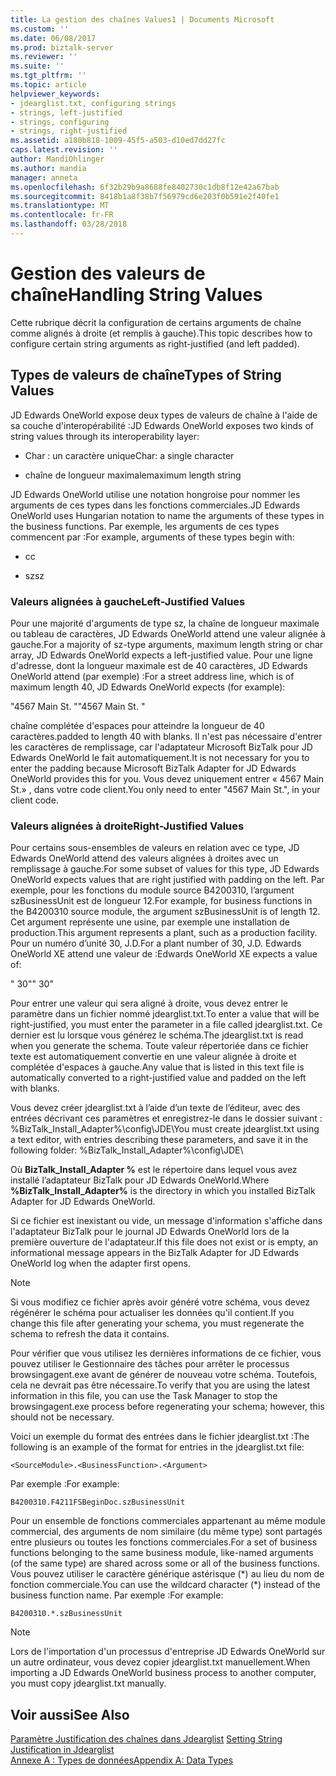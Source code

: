 ```yaml
---
title: La gestion des chaînes Values1 | Documents Microsoft
ms.custom: ''
ms.date: 06/08/2017
ms.prod: biztalk-server
ms.reviewer: ''
ms.suite: ''
ms.tgt_pltfrm: ''
ms.topic: article
helpviewer_keywords:
- jdearglist.txt, configuring strings
- strings, left-justified
- strings, configuring
- strings, right-justified
ms.assetid: a180b818-1009-45f5-a503-d10ed7dd27fc
caps.latest.revision: ''
author: MandiOhlinger
ms.author: mandia
manager: anneta
ms.openlocfilehash: 6f32b29b9a8688fe8402730c1db8f12e42a67bab
ms.sourcegitcommit: 8418b1a8f38b7f56979cd6e203f0b591e2f40fe1
ms.translationtype: MT
ms.contentlocale: fr-FR
ms.lasthandoff: 03/28/2018
---
```

# <a name="handling-string-values"></a><span data-ttu-id="5f615-102">Gestion des valeurs de chaîne</span><span class="sxs-lookup"><span data-stu-id="5f615-102">Handling String Values</span></span>
<span data-ttu-id="5f615-103">Cette rubrique décrit la configuration de certains arguments de chaîne comme alignés à droite (et remplis à gauche).</span><span class="sxs-lookup"><span data-stu-id="5f615-103">This topic describes how to configure certain string arguments as right-justified (and left padded).</span></span>  
  
## <a name="types-of-string-values"></a><span data-ttu-id="5f615-104">Types de valeurs de chaîne</span><span class="sxs-lookup"><span data-stu-id="5f615-104">Types of String Values</span></span>  
 <span data-ttu-id="5f615-105">JD Edwards OneWorld expose deux types de valeurs de chaîne à l'aide de sa couche d'interopérabilité :</span><span class="sxs-lookup"><span data-stu-id="5f615-105">JD Edwards OneWorld exposes two kinds of string values through its interoperability layer:</span></span>  
  
-   <span data-ttu-id="5f615-106">Char : un caractère unique</span><span class="sxs-lookup"><span data-stu-id="5f615-106">Char: a single character</span></span>  
  
-   <span data-ttu-id="5f615-107">chaîne de longueur maximale</span><span class="sxs-lookup"><span data-stu-id="5f615-107">maximum length string</span></span>  
  
 <span data-ttu-id="5f615-108">JD Edwards OneWorld utilise une notation hongroise pour nommer les arguments de ces types dans les fonctions commerciales.</span><span class="sxs-lookup"><span data-stu-id="5f615-108">JD Edwards OneWorld uses Hungarian notation to name the arguments of these types in the business functions.</span></span> <span data-ttu-id="5f615-109">Par exemple, les arguments de ces types commencent par :</span><span class="sxs-lookup"><span data-stu-id="5f615-109">For example, arguments of these types begin with:</span></span>  
  
-   <span data-ttu-id="5f615-110">c</span><span class="sxs-lookup"><span data-stu-id="5f615-110">c</span></span>  
  
-   <span data-ttu-id="5f615-111">sz</span><span class="sxs-lookup"><span data-stu-id="5f615-111">sz</span></span>  
  
### <a name="left-justified-values"></a><span data-ttu-id="5f615-112">Valeurs alignées à gauche</span><span class="sxs-lookup"><span data-stu-id="5f615-112">Left-Justified Values</span></span>  
 <span data-ttu-id="5f615-113">Pour une majorité d'arguments de type sz, la chaîne de longueur maximale ou tableau de caractères, JD Edwards OneWorld attend une valeur alignée à gauche.</span><span class="sxs-lookup"><span data-stu-id="5f615-113">For a majority of sz-type arguments, maximum length string or char array, JD Edwards OneWorld expects a left-justified value.</span></span> <span data-ttu-id="5f615-114">Pour une ligne d'adresse, dont la longueur maximale est de 40 caractères, JD Edwards OneWorld attend (par exemple) :</span><span class="sxs-lookup"><span data-stu-id="5f615-114">For a street address line, which is of maximum length 40, JD Edwards OneWorld expects (for example):</span></span>  
  
 <span data-ttu-id="5f615-115">"4567 Main St.       "</span><span class="sxs-lookup"><span data-stu-id="5f615-115">"4567 Main St.       "</span></span>  
  
 <span data-ttu-id="5f615-116">chaîne complétée d'espaces pour atteindre la longueur de 40 caractères.</span><span class="sxs-lookup"><span data-stu-id="5f615-116">padded to length 40 with blanks.</span></span> <span data-ttu-id="5f615-117">Il n'est pas nécessaire d'entrer les caractères de remplissage, car l'adaptateur Microsoft BizTalk pour JD Edwards OneWorld le fait automatiquement.</span><span class="sxs-lookup"><span data-stu-id="5f615-117">It is not necessary for you to enter the padding because Microsoft BizTalk Adapter for JD Edwards OneWorld provides this for you.</span></span> <span data-ttu-id="5f615-118">Vous devez uniquement entrer « 4567 Main St.» , dans votre code client.</span><span class="sxs-lookup"><span data-stu-id="5f615-118">You only need to enter "4567 Main St.", in your client code.</span></span>  
  
### <a name="right-justified-values"></a><span data-ttu-id="5f615-119">Valeurs alignées à droite</span><span class="sxs-lookup"><span data-stu-id="5f615-119">Right-Justified Values</span></span>  
 <span data-ttu-id="5f615-120">Pour certains sous-ensembles de valeurs en relation avec ce type, JD Edwards OneWorld attend des valeurs alignées à droites avec un remplissage à gauche.</span><span class="sxs-lookup"><span data-stu-id="5f615-120">For some subset of values for this type, JD Edwards OneWorld expects values that are right justified with padding on the left.</span></span> <span data-ttu-id="5f615-121">Par exemple, pour les fonctions du module source B4200310, l’argument szBusinessUnit est de longueur 12.</span><span class="sxs-lookup"><span data-stu-id="5f615-121">For example, for business functions in the B4200310 source module, the argument szBusinessUnit is of length 12.</span></span> <span data-ttu-id="5f615-122">Cet argument représente une usine, par exemple une installation de production.</span><span class="sxs-lookup"><span data-stu-id="5f615-122">This argument represents a plant, such as a production facility.</span></span> <span data-ttu-id="5f615-123">Pour un numéro d’unité 30, J.D.</span><span class="sxs-lookup"><span data-stu-id="5f615-123">For a plant number of 30, J.D.</span></span> <span data-ttu-id="5f615-124">Edwards OneWorld XE attend une valeur de :</span><span class="sxs-lookup"><span data-stu-id="5f615-124">Edwards OneWorld XE expects a value of:</span></span>  
  
 <span data-ttu-id="5f615-125">"          30"</span><span class="sxs-lookup"><span data-stu-id="5f615-125">"          30"</span></span>  
  
 <span data-ttu-id="5f615-126">Pour entrer une valeur qui sera aligné à droite, vous devez entrer le paramètre dans un fichier nommé jdearglist.txt.</span><span class="sxs-lookup"><span data-stu-id="5f615-126">To enter a value that will be right-justified, you must enter the parameter in a file called jdearglist.txt.</span></span> <span data-ttu-id="5f615-127">Ce dernier est lu lorsque vous générez le schéma.</span><span class="sxs-lookup"><span data-stu-id="5f615-127">The jdearglist.txt is read when you generate the schema.</span></span> <span data-ttu-id="5f615-128">Toute valeur répertoriée dans ce fichier texte est automatiquement convertie en une valeur alignée à droite et complétée d'espaces à gauche.</span><span class="sxs-lookup"><span data-stu-id="5f615-128">Any value that is listed in this text file is automatically converted to a right-justified value and padded on the left with blanks.</span></span>  
  
 <span data-ttu-id="5f615-129">Vous devez créer jdearglist.txt à l’aide d’un texte de l’éditeur, avec des entrées décrivant ces paramètres et enregistrez-le dans le dossier suivant : %BizTalk_Install_Adapter%\config\JDE\\</span><span class="sxs-lookup"><span data-stu-id="5f615-129">You must create jdearglist.txt using a text editor, with entries describing these parameters, and save it in the following folder: %BizTalk_Install_Adapter%\config\JDE\\</span></span>  
  
 <span data-ttu-id="5f615-130">Où **BizTalk_Install_Adapter %** est le répertoire dans lequel vous avez installé l’adaptateur BizTalk pour JD Edwards OneWorld.</span><span class="sxs-lookup"><span data-stu-id="5f615-130">Where **%BizTalk_Install_Adapter%** is the directory in which you installed BizTalk Adapter for JD Edwards OneWorld.</span></span>  
  
 <span data-ttu-id="5f615-131">Si ce fichier est inexistant ou vide, un message d'information s'affiche dans l'adaptateur BizTalk pour le journal JD Edwards OneWorld lors de la première ouverture de l'adaptateur.</span><span class="sxs-lookup"><span data-stu-id="5f615-131">If this file does not exist or is empty, an informational message appears in the BizTalk Adapter for JD Edwards OneWorld log when the adapter first opens.</span></span>  
  
> [!NOTE]
>  <span data-ttu-id="5f615-132">Si vous modifiez ce fichier après avoir généré votre schéma, vous devez régénérer le schéma pour actualiser les données qu'il contient.</span><span class="sxs-lookup"><span data-stu-id="5f615-132">If you change this file after generating your schema, you must regenerate the schema to refresh the data it contains.</span></span>  
  
 <span data-ttu-id="5f615-133">Pour vérifier que vous utilisez les dernières informations de ce fichier, vous pouvez utiliser le Gestionnaire des tâches pour arrêter le processus browsingagent.exe avant de générer de nouveau votre schéma. Toutefois, cela ne devrait pas être nécessaire.</span><span class="sxs-lookup"><span data-stu-id="5f615-133">To verify that you are using the latest information in this file, you can use the Task Manager to stop the browsingagent.exe process before regenerating your schema; however, this should not be necessary.</span></span>  
  
 <span data-ttu-id="5f615-134">Voici un exemple du format des entrées dans le fichier jdearglist.txt :</span><span class="sxs-lookup"><span data-stu-id="5f615-134">The following is an example of the format for entries in the jdearglist.txt file:</span></span>  
  
```  
<SourceModule>.<BusinessFunction>.<Argument>  
```  
  
 <span data-ttu-id="5f615-135">Par exemple :</span><span class="sxs-lookup"><span data-stu-id="5f615-135">For example:</span></span>  
  
```  
B4200310.F4211FSBeginDoc.szBusinessUnit  
```  
  
 <span data-ttu-id="5f615-136">Pour un ensemble de fonctions commerciales appartenant au même module commercial, des arguments de nom similaire (du même type) sont partagés entre plusieurs ou toutes les fonctions commerciales.</span><span class="sxs-lookup"><span data-stu-id="5f615-136">For a set of business functions belonging to the same business module, like-named arguments (of the same type) are shared across some or all of the business functions.</span></span> <span data-ttu-id="5f615-137">Vous pouvez utiliser le caractère générique astérisque (\*) au lieu du nom de fonction commerciale.</span><span class="sxs-lookup"><span data-stu-id="5f615-137">You can use the wildcard character (\*) instead of the business function name.</span></span> <span data-ttu-id="5f615-138">Par exemple :</span><span class="sxs-lookup"><span data-stu-id="5f615-138">For example:</span></span>  
  
```  
B4200310.*.szBusinessUnit  
```  
  
> [!NOTE]
>  <span data-ttu-id="5f615-139">Lors de l'importation d'un processus d'entreprise JD Edwards OneWorld sur un autre ordinateur, vous devez copier jdearglist.txt manuellement.</span><span class="sxs-lookup"><span data-stu-id="5f615-139">When importing a JD Edwards OneWorld business process to another computer, you must copy jdearglist.txt manually.</span></span>  
  
## <a name="see-also"></a><span data-ttu-id="5f615-140">Voir aussi</span><span class="sxs-lookup"><span data-stu-id="5f615-140">See Also</span></span>  
 <span data-ttu-id="5f615-141">[Paramètre Justification des chaînes dans Jdearglist](../core/setting-string-justification-in-jdearglist.md) </span><span class="sxs-lookup"><span data-stu-id="5f615-141">[Setting String Justification in Jdearglist](../core/setting-string-justification-in-jdearglist.md) </span></span>  
 [<span data-ttu-id="5f615-142">Annexe A : Types de données</span><span class="sxs-lookup"><span data-stu-id="5f615-142">Appendix A: Data Types</span></span>](../core/appendix-a-data-types.md)
